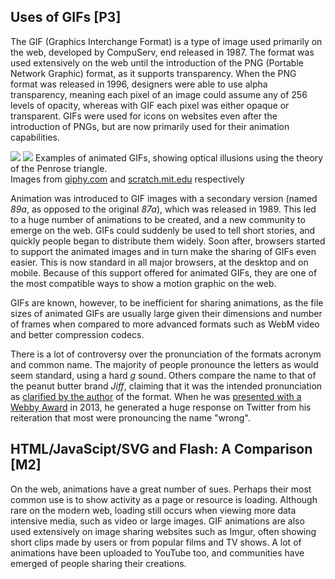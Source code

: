 ## Uses of GIFs [P3]

The GIF (Graphics Interchange Format) is a type of image used primarily on the web, developed by CompuServ, end released in 1987. The format was used extensively on the web until the introduction of the PNG (Portable Network Graphic) format, as it supports transparency. When the PNG format was released in 1996, designers were able to use alpha transparency, meaning each pixel of an image could assume any of 256 levels of opacity, whereas with GIF each pixel was either opaque or transparent. GIFs were used for icons on websites even after the introduction of PNGs, but are now primarily used for their animation capabilities.

<div class="i h">
	<img src="http://media.giphy.com/media/XodYU8ZCEqbQc/giphy.gif">
	<img src="http://cdn2.scratch.mit.edu/get_image/user/3807728_60x60.png">
	Examples of animated GIFs, showing optical illusions using the theory of the Penrose triangle.
	<div>Images from <a href="http://giphy.com/">giphy.com</a> and <a href="http://scratch.mit.edu/">scratch.mit.edu</a> respectively</div>
</div>

Animation was introduced to GIF images with a secondary version (named *89a*, as opposed to the original *87a*), which was released in 1989. This led to a huge number of animations to be created, and a new community to emerge on the web. GIFs could suddenly be used to tell short stories, and quickly people began to distribute them widely. Soon after, browsers started to support the animated images and in turn make the sharing of GIFs even easier. This is now standard in all major browsers, at the desktop and on mobile. Because of this support offered for animated GIFs, they are one of the most compatible ways to show a motion graphic on the web.

GIFs are known, however, to be inefficient for sharing animations, as the file sizes of animated GIFs are usually large given their dimensions and number of frames when compared to more advanced formats such as WebM video and better compression codecs.

There is a lot of controversy over the pronunciation of the formats acronym and common name. The majority of people pronounce the letters as would seem standard, using a hard *g* sound. Others compare the name to that of the peanut butter brand *Jiff*, claiming that it was the intended pronunciation as [clarified by the author](http://www.olsenhome.com/gif/) of the format. When he was [presented with a Webby Award](http://www.bbc.co.uk/news/technology-22620473) in 2013, he generated a huge response on Twitter from his reiteration that most were pronouncing the name "wrong".

## HTML/JavaScipt/SVG and Flash: A Comparison [M2]

On the web, animations have a great number of sues. Perhaps their most common use is to show activity as a page or resource is loading. Although rare on the modern web, loading still occurs when viewing more data intensive media, such as video or large images. GIF animations are also used extensively on image sharing websites such as Imgur, often showing short clips made by users or from popular films and TV shows. A lot of animations have been uploaded to YouTube too, and communities have emerged of people sharing their creations.

